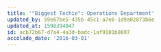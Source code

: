 ```yaml
---
title: '"Biggest Techie": Operations Department'
updated_by: 59e67be5-435b-45c1-a7e6-1d9a02873b6e
updated_at: 1598394047
id: acb72b67-d7a4-4a3d-badc-1af9101b8697
accolade_date: '2016-03-01'
---
```


